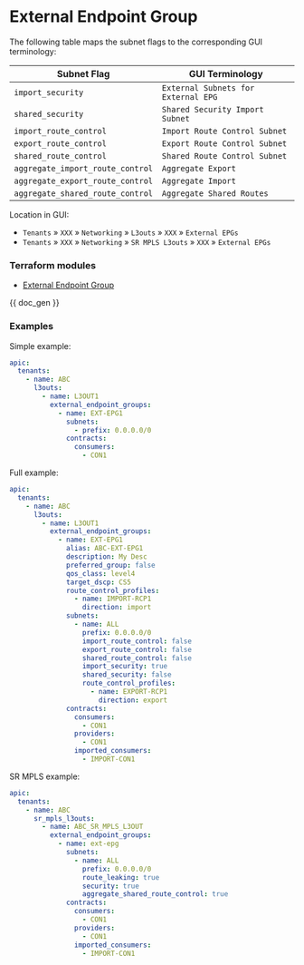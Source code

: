 # External Endpoint Group

The following table maps the subnet flags to the corresponding GUI terminology:

|Subnet Flag|GUI Terminology|
|---|---|
|`import_security`|`External Subnets for External EPG`|
|`shared_security`|`Shared Security Import Subnet`|
|`import_route_control`|`Import Route Control Subnet`|
|`export_route_control`|`Export Route Control Subnet`|
|`shared_route_control`|`Shared Route Control Subnet`|
|`aggregate_import_route_control`|`Aggregate Export`|
|`aggregate_export_route_control`|`Aggregate Import`|
|`aggregate_shared_route_control`|`Aggregate Shared Routes`|

Location in GUI:

- `Tenants` » `XXX` » `Networking` » `L3outs` » `XXX` » `External EPGs`
- `Tenants` » `XXX` » `Networking` » `SR MPLS L3outs` » `XXX` » `External EPGs`

### Terraform modules

- [External Endpoint Group](https://registry.terraform.io/modules/netascode/external-endpoint-group/aci/latest)

{{ doc_gen }}

### Examples

Simple example:

```yaml
apic:
  tenants:
    - name: ABC
      l3outs:
        - name: L3OUT1
          external_endpoint_groups:
            - name: EXT-EPG1
              subnets:
                - prefix: 0.0.0.0/0
              contracts:
                consumers:
                  - CON1
```

Full example:

```yaml
apic:
  tenants:
    - name: ABC
      l3outs:
        - name: L3OUT1
          external_endpoint_groups:
            - name: EXT-EPG1
              alias: ABC-EXT-EPG1
              description: My Desc
              preferred_group: false
              qos_class: level4
              target_dscp: CS5
              route_control_profiles:
                - name: IMPORT-RCP1
                  direction: import
              subnets:
                - name: ALL
                  prefix: 0.0.0.0/0
                  import_route_control: false
                  export_route_control: false
                  shared_route_control: false
                  import_security: true
                  shared_security: false
                  route_control_profiles:          
                    - name: EXPORT-RCP1
                      direction: export
              contracts:
                consumers:
                  - CON1
                providers:
                  - CON1
                imported_consumers:
                  - IMPORT-CON1
```

SR MPLS example:

```yaml
apic:
  tenants:
    - name: ABC
      sr_mpls_l3outs:
        - name: ABC_SR_MPLS_L3OUT 
          external_endpoint_groups:
            - name: ext-epg
              subnets:
                - name: ALL
                  prefix: 0.0.0.0/0
                  route_leaking: true
                  security: true
                  aggregate_shared_route_control: true
              contracts:
                consumers:
                  - CON1
                providers:
                  - CON1
                imported_consumers:
                  - IMPORT-CON1
```
